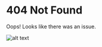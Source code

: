 # 404 Not Found
Oops! Looks like there was an issue.

![alt text](https://github.com/rychao/rychao.github.io/blob/master/bear.jpg "Everything will be ok! :)")


